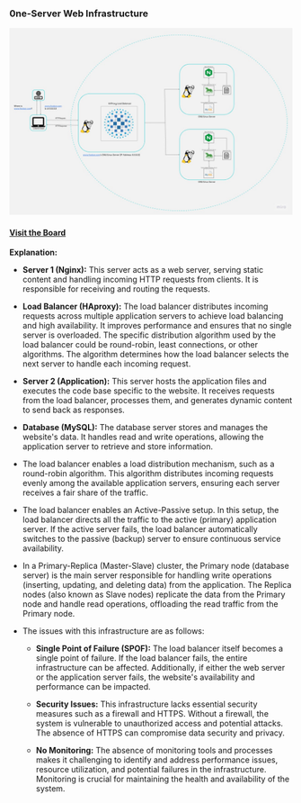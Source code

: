 ### 0ne-Server Web Infrastructure
![](https://raw.githubusercontent.com/tkirwa/alx-system_engineering-devops/master/0x09-web_infrastructure_design/images/1-distributed_web_infrastructure.jpg)

#### [Visit the Board](https://miro.com/app/board/uXjVMEXwjm8=/ "Visit the Board")
**Explanation:**

*   **Server 1 (Nginx):** This server acts as a web server, serving static content and handling incoming HTTP requests from clients. It is responsible for receiving and routing the requests.
    
*   **Load Balancer (HAproxy):** The load balancer distributes incoming requests across multiple application servers to achieve load balancing and high availability. It improves performance and ensures that no single server is overloaded. The specific distribution algorithm used by the load balancer could be round-robin, least connections, or other algorithms. The algorithm determines how the load balancer selects the next server to handle each incoming request.
    
*   **Server 2 (Application):** This server hosts the application files and executes the code base specific to the website. It receives requests from the load balancer, processes them, and generates dynamic content to send back as responses.
    
*   **Database (MySQL):** The database server stores and manages the website's data. It handles read and write operations, allowing the application server to retrieve and store information.
    

*   The load balancer enables a load distribution mechanism, such as a round-robin algorithm. This algorithm distributes incoming requests evenly among the available application servers, ensuring each server receives a fair share of the traffic.
    
*   The load balancer enables an Active-Passive setup. In this setup, the load balancer directs all the traffic to the active (primary) application server. If the active server fails, the load balancer automatically switches to the passive (backup) server to ensure continuous service availability.
    
*   In a Primary-Replica (Master-Slave) cluster, the Primary node (database server) is the main server responsible for handling write operations (inserting, updating, and deleting data) from the application. The Replica nodes (also known as Slave nodes) replicate the data from the Primary node and handle read operations, offloading the read traffic from the Primary node.
    
*   The issues with this infrastructure are as follows:
    
    *   **Single Point of Failure (SPOF):** The load balancer itself becomes a single point of failure. If the load balancer fails, the entire infrastructure can be affected. Additionally, if either the web server or the application server fails, the website's availability and performance can be impacted.
        
    *   **Security Issues:** This infrastructure lacks essential security measures such as a firewall and HTTPS. Without a firewall, the system is vulnerable to unauthorized access and potential attacks. The absence of HTTPS can compromise data security and privacy.
        
    *   **No Monitoring:** The absence of monitoring tools and processes makes it challenging to identify and address performance issues, resource utilization, and potential failures in the infrastructure. Monitoring is crucial for maintaining the health and availability of the system.